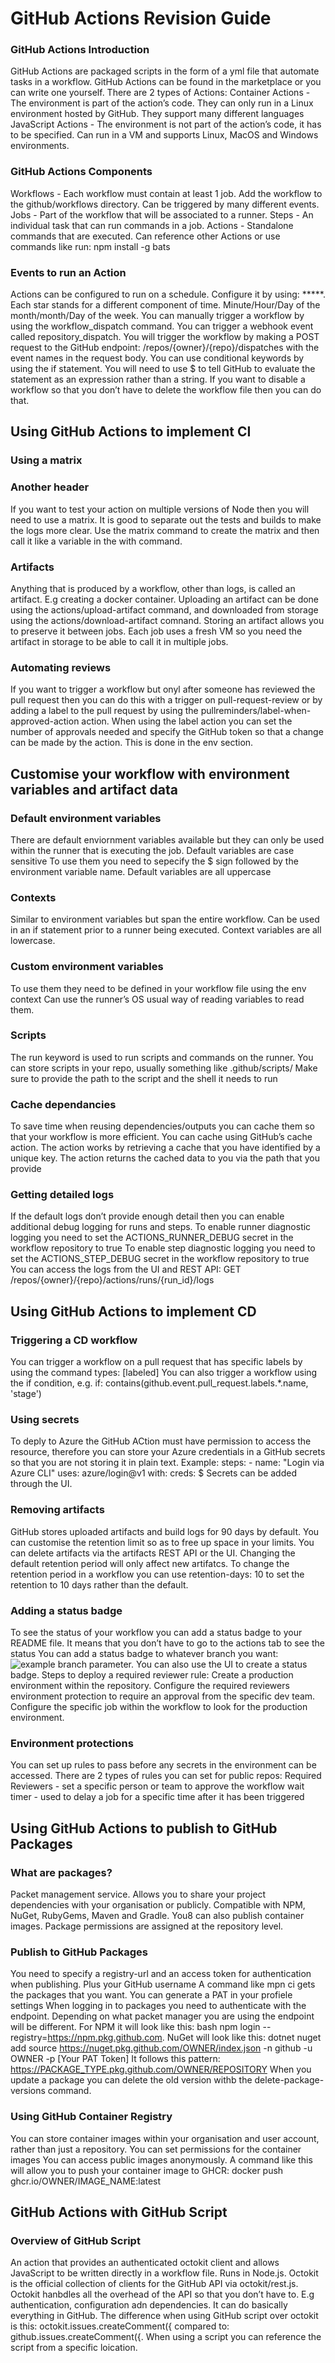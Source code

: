# GitHub Actions Revision Guide
### GitHub Actions Introduction
GitHub Actions are packaged scripts in the form of a yml file that automate tasks in a workflow.
GitHub Actions can be found in the marketplace or you can write one yourself.
There are 2 types of Actions:
Container Actions - The environment is part of the action’s code. They can only run in a Linux environment hosted by GitHub. They support many different languages
JavaScript Actions - The environment is not part of the action’s code, it has to be specified. Can run in a VM and supports Linux, MacOS and Windows environments.
### GitHub Actions Components
Workflows - Each workflow must contain at least 1 job. Add the workflow to the github/workflows directory. Can be triggered by many different events.
Jobs - Part of the workflow that will be associated to a runner.
Steps - An individual task that can run commands in a job.
Actions - Standalone commands that are executed. Can reference other Actions or use commands like run: npm install -g bats
### Events to run an Action
Actions can be configured to run on a schedule. Configure it by using: *****. Each star stands for a different component of time. Minute/Hour/Day of the month/month/Day of the week.
You can manually trigger a workflow by using the workflow_dispatch command.
You can trigger a webhook event called repository_dispatch. You will trigger the workflow by making a POST request to the GitHub endpoint: /repos/{owner}/{repo}/dispatches with the event names in the request body.
You can use conditional keywords by using the if statement. You will need to use $ to tell GitHub to evaluate the statement as an expression rather than a string.
If you want to disable a workflow so that you don’t have to delete the workflow file then you can do that.
## Using GitHub Actions to implement CI
### Using a matrix
### Another header
If you want to test your action on multiple versions of Node then you will need to use a matrix.
It is good to separate out the tests and builds to make the logs more clear.
Use the matrix command to create the matrix and then call it like a variable in the with command.
### Artifacts
Anything that is produced by a workflow, other than logs, is called an artifact. E.g creating a docker container.
Uploading an artifact can be done using the actions/upload-artifact command, and downloaded from storage using the actions/download-artifact comnand.
Storing an artifact allows you to preserve it between jobs. Each job uses a fresh VM so you need the artifact in storage to be able to call it in multiple jobs.
### Automating reviews
If you want to trigger a workflow but onyl after someone has reviewed the pull request then you can do this with a trigger on pull-request-review or by adding a label to the pull request by using the pullreminders/label-when-approved-action action.
When using the label action you can set the number of approvals needed and specify the GitHub token so that a change can be made by the action. This is done in the env section.
## Customise your workflow with environment variables and artifact data
### Default environment variables
There are default enviornment variables available but they can only be used within the runner that is executing the job.
Default variables are case sensitive
To use them you need to sepecify the $ sign followed by the environment variable name.
Default variables are all uppercase
### Contexts
Similar to environment variables but span the entire workflow.
Can be used in an if statement prior to a runner being executed.
Context variables are all lowercase.
### Custom environment variables
To use them they need to be defined in your workflow file using the env context
Can use the runner’s OS usual way of reading variables to read them.
### Scripts
The run keyword is used to run scripts and commands on the runner.
You can store scripts in your repo, usually something like .github/scripts/
Make sure to provide the path to the script and the shell it needs to run
### Cache dependancies
To save time when reusing dependencies/outputs you can cache them so that your workflow is more efficient.
You can cache using GitHub’s cache action. The action works by retrieving a cache that you have identified by a unique key.
The action returns the cached data to you via the path that you provide
### Getting detailed logs
If the default logs don’t provide enough detail then you can enable additional debug logging for runs and steps.
To enable runner diagnostic logging you need to set the ACTIONS_RUNNER_DEBUG secret in the workflow repository to true
To enable step diagnostic logging you need to set the ACTIONS_STEP_DEBUG secret in the workflow repository to true
You can access the logs from the UI and REST API: GET /repos/{owner}/{repo}/actions/runs/{run_id}/logs
## Using GitHub Actions to implement CD
### Triggering a CD workflow
You can trigger a workflow on a pull request that has specific labels by using the command types: [labeled]
You can also trigger a workflow using the if condition, e.g. if: contains(github.event.pull_request.labels.*.name, 'stage')
### Using secrets
To deply to Azure the GitHub ACtion must have permission to access the resource, therefore you can store your Azure credentials in a GitHub secrets so that you are not storing it in plain text.
Example: steps: - name: "Login via Azure CLI" uses: azure/login@v1 with: creds: $
Secrets can be added through the UI.
### Removing artifacts
GitHub stores uploaded artifacts and build logs for 90 days by default.
You can customise the retention limit so as to free up space in your limits.
You can delete artifacts via the artifacts REST API or the UI.
Changing the default retention period will only affect new artifatcs.
To change the retention period in a workflow you can use retention-days: 10 to set the retention to 10 days rather than the default.
### Adding a status badge
To see the status of your workflow you can add a status badge to your README file. It means that you don’t have to go to the actions tab to see the status
You can add a status badge to whatever branch you want: ![example branch parameter.](https://github.com/mona/special-octo-eureka/actions/workflows/grading.yml/badge.svg?branch=my-workflow)
You can also use the UI to create a status badge.
Steps to deploy a required reviewer rule:
Create a production environment within the repository.
Configure the required reviewers environment protection to require an approval from the specific dev team.
Configure the specific job within the workflow to look for the production environment.
### Environment protections
You can set up rules to pass before any secrets in the environment can be accessed.
There are 2 types of rules you can set for public repos:
Required Reviewers - set a specific person or team to approve the workflow
wait timer - used to delay a job for a specific time after it has been triggered
## Using GitHub Actions to publish to GitHub Packages
### What are packages?
Packet management service.
Allows you to share your project dependencies with your organisation or publicly.
Compatible with NPM, NuGet, RubyGems, Maven and Gradle.
You8 can also publish container images.
Package permissions are assigned at the repository level.
### Publish to GitHub Packages
You need to specify a registry-url and an access token for authentication when publishing. Plus your GitHub username
A command like mpn ci gets the packages that you want.
You can generate a PAT in your profiele settings
When logging in to packages you need to authenticate with the endpoint. Depending on what packet manager you are using the endpoint will be different. For NPM it will look like this: bash npm login --registry=https://npm.pkg.github.com. NuGet will look like this: dotnet nuget add source https://nuget.pkg.github.com/OWNER/index.json -n github -u OWNER -p [Your PAT Token]
It follows this pattern: https://PACKAGE_TYPE.pkg.github.com/OWNER/REPOSITORY
When you update a package you can delete the old version withb the delete-package-versions command.
### Using GitHub Container Registry
You can store container images within your organisation and user account, rather than just a repository.
You can set permissions for the container images
You can access public images anonymously.
A command like this will allow you to push your container image to GHCR: docker push ghcr.io/OWNER/IMAGE_NAME:latest
## GitHub Actions with GitHub Script
### Overview of GitHub Script
An action that provides an authenticated octokit client and allows JavaScript to be written directly in a workflow file. Runs in Node.js.
Octokit is the official collection of clients for the GitHub API via octokit/rest.js.
Octokit hanbdles all the overhead of the API so that you don’t have to. E.g authentication, configuration adn dependencies.
It can do basically everything in GitHub.
The difference when using GitHub script over octokit is this: octokit.issues.createComment({ compared to: github.issues.createComment({.
When using a script you can reference the script from a specific loication.
